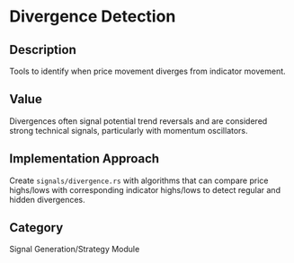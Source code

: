 # Divergence Detection

## Description
Tools to identify when price movement diverges from indicator movement.

## Value
Divergences often signal potential trend reversals and are considered strong technical signals, particularly with momentum oscillators.

## Implementation Approach
Create `signals/divergence.rs` with algorithms that can compare price highs/lows with corresponding indicator highs/lows to detect regular and hidden divergences.

## Category
Signal Generation/Strategy Module
